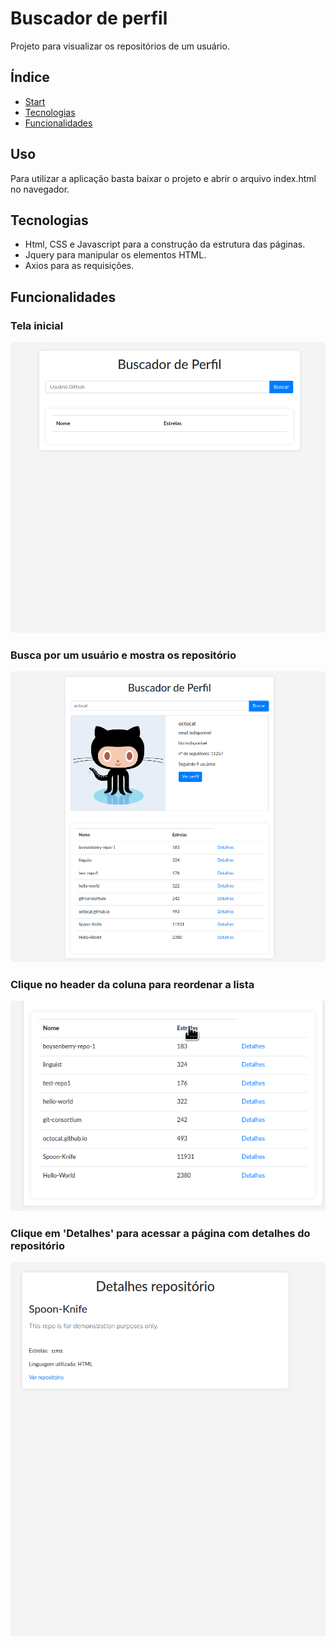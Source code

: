 # Buscador de perfil

Projeto para visualizar os repositórios de um usuário.

## Índice

- [Start](#start)
- [Tecnologias](#tecnologias)
- [Funcionalidades](#Funcionalidades)

## Uso

Para utilizar a aplicação basta baixar o projeto e abrir o arquivo index.html no navegador.

## Tecnologias

- Html, CSS e Javascript para a construção da estrutura das páginas.
- Jquery para manipular os elementos HTML.
- Axios para as requisições.



## Funcionalidades


### Tela inicial
![Página inicial](public/initial-screen.png)

### Busca por um usuário e mostra os repositório
![Busca usuário](public/profile.png)

### Clique no header da coluna para reordenar a lista
![Clique no header para reordenar as colunas](public/click-to-sort.png)

### Clique em 'Detalhes' para acessar a página com detalhes do repositório
![Clique em 'Detalhes' para abrir uma nova página com detalhes do repositório selecionado](public/details.png)
